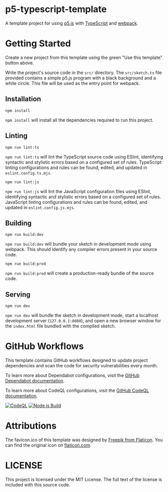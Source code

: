 # p5-typescript-template

A template project for using
[p5.js](https://p5js.org/)
with
[TypeScript](https://www.typescriptlang.org/)
and
[webpack](https://webpack.js.org/).

# Getting Started

Create a new project from this template using the green "Use this template" button above.

Write the project's source code in the `src/` directory.
The `src/sketch.ts` file provided contains a simple p5.js program with a black background and a white circle.
This file will be used as the entry point for webpack.

## Installation

```shell
npm install
```

`npm install` will install all the dependencies required to run this project.

## Linting

```shell
npm run lint:ts
```

`npm run lint:ts` will lint the TypeScript source code using ESlint, identifying syntactic and stylistic errors based on a configured set of rules.
TypeScript linting configurations and rules can be found, edited, and updated in `eslint.config.ts.mjs`.

```shell
npm run lint:js
```

`npm run lint:js` will lint the JavaScript configuration files using ESlint, identifying syntactic and stylistic errors based on a configured set of rules.
JavaScript linting configurations and rules can be found, edited, and updated in `eslint.config.js.mjs`.

## Building

```shell
npm run build:dev
```

`npm run build:dev` will bundle your sketch in development mode using webpack.
This should identify any compiler errors present in your source code.

```shell
npm run build:prod
```

`npm run build:prod` will create a production-ready bundle of the source code.

## Serving

```shell
npm run dev
```

`npm run dev` will bundle the sketch in development mode, start a localhost development server (`127.0.0.1:8080`), and open a new browser window for the `index.html` file bundled with the compiled sketch.

# GitHub Workflows

This template contains GitHub workflows designed to update project dependencies and scan the code for security vulnerabilities every month.

To learn more about Dependabot configurations, visit the
[GitHub Dependabot documentation](https://docs.github.com/en/code-security/dependabot).

To learn more about CodeQL configurations, visit the
[GitHub CodeQL documentation](https://codeql.github.com/docs/).

[![CodeQL](https://github.com/brittni-and-the-polar-bear/p5-typescript-template/actions/workflows/codeql.yml/badge.svg)](https://github.com/brittni-and-the-polar-bear/p5-typescript-template/actions/workflows/codeql.yml)
[![Node.js Build](https://github.com/brittni-and-the-polar-bear/p5-typescript-template/actions/workflows/node-js.yml/badge.svg)](https://github.com/brittni-and-the-polar-bear/p5-typescript-template/actions/workflows/node-js.yml)

# Attributions

The favicon.ico of this template was designed by
[Freepik from Flaticon](https://www.flaticon.com/free-icons/art).
You can find the original icon on
[flaticon.com](https://www.flaticon.com/free-icon/art_1756752?term=art&page=1&position=38&origin=search&related_id=1756752).

# LICENSE

This project is licensed under the MIT License.
The full text of the license is included with this source code.

